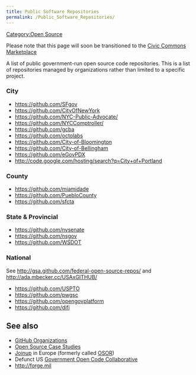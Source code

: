 ```yaml
---
title: Public Software Repositories
permalink: /Public_Software_Repositories/
---
```


[Category:Open Source](/Category:Open_Source "wikilink")

Please note that this page will soon be transitioned to the [Civic Commons Marketplace](http://marketplace.civiccommons.org)

A list of public government-run open source code repositories. This is a list of repositories managed by organizations rather than limited to a specific project.

### City

-   <https://github.com/SFgov>
-   <https://github.com/CityOfNewYork>
-   <https://github.com/NYC-Public-Advocate/>
-   <https://github.com/NYCComptroller/>
-   <https://github.com/gcba>
-   <https://github.com/octolabs>
-   <https://github.com/City-of-Bloomington>
-   <https://github.com/City-of-Bellingham>
-   <https://github.com/eGovPDX>
-   <http://code.google.com/hosting/search?q=City+of+Portland>

### County

-   <https://github.com/miamidade>
-   <https://github.com/PuebloCounty>
-   <https://github.com/sfcta>

### State & Provincial

-   <https://github.com/nysenate>
-   <https://github.com/nsgov>
-   <https://github.com/WSDOT>

### National

See <http://gsa.github.com/federal-open-source-repos/> and <http://ada.mbecker.cc/USAxGITHUB/>

-   <https://github.com/USPTO>
-   <https://github.com/pwgsc>
-   <https://github.com/opengovplatform>
-   <https://github.com/difi>

See also
--------

-   [GitHub Organizations](/GitHub_Organizations "wikilink")
-   [Open Source Case Studies](/Open_Source_Case_Studies "wikilink")
-   [Joinup](http://joinup.ec.europa.eu/) in Europe (formerly called [OSOR](http://osor.eu))
-   Defunct US [Government Open Code Collaborative](/GOCC "wikilink")
-   <http://forge.mil>
